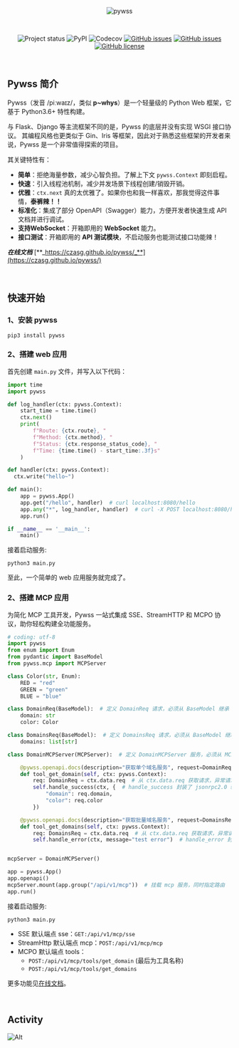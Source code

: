 <div align='center'>

![pywss](./pywss.png)
  
<br/>
  
![Project status](https://img.shields.io/badge/python-3.6+-green.svg)
![PyPI](https://img.shields.io/pypi/v/pywss?color=green)
![Codecov](https://img.shields.io/codecov/c/github/czasg/pywss?token=JSXIQXY1EQ)
[![GitHub issues](https://img.shields.io/github/issues/czasg/pywss)](https://github.com/czasg/pywss/issues)
[![GitHub issues](https://img.shields.io/github/issues-closed/czasg/pywss)](https://github.com/czasg/pywss/issues-closed)
[![GitHub license](https://img.shields.io/github/license/czasg/pywss)](https://github.com/czasg/pywss/blob/main/LICENSE)
  
<br/>
  
</div>

## Pywss 简介

Pywss（发音 /piːwaɪz/，类似 **p~whys**）是一个轻量级的 Python Web 框架，它基于 Python3.6+ 特性构建。

与 Flask、Django 等主流框架不同的是，Pywss 的底层并没有实现 WSGI 接口协议。
其编程风格也更类似于 Gin、Iris 等框架，因此对于熟悉这些框架的开发者来说，Pywss 是一个非常值得探索的项目。

其关键特性有：
- **简单**：拒绝海量参数，减少心智负担。了解上下文 `pywss.Context` 即刻启程。
- **快速**：引入线程池机制，减少并发场景下线程创建/销毁开销。
- **优雅**：`ctx.next` 真的太优雅了。如果你也和我一样喜欢，那我觉得这件事情，**泰裤辣！！**
- **标准化**：集成了部分 OpenAPI（Swagger）能力，方便开发者快速生成 API 文档并进行调试。
- **支持WebSocket**：开箱即用的 **WebSocket** 能力。
- **接口测试**：开箱即用的 **API 测试模块**，不启动服务也能测试接口功能辣！

**_在线文档_** [**_https://czasg.github.io/pywss/_**](https://czasg.github.io/pywss/)

<br/>

## 快速开始

### 1、安装 pywss
```shell
pip3 install pywss
```

### 2、搭建 web 应用    
首先创建 `main.py` 文件，并写入以下代码：
```python
import time
import pywss

def log_handler(ctx: pywss.Context):
    start_time = time.time()
    ctx.next()
    print(
        f"Route: {ctx.route}, "
        f"Method: {ctx.method}, "
        f"Status: {ctx.response_status_code}, "
        f"Time: {time.time() - start_time:.3f}s"
    )

def handler(ctx: pywss.Context):
  ctx.write("hello~")

def main():
    app = pywss.App()
    app.get("/hello", handler)  # curl localhost:8080/hello
    app.any("*", log_handler, handler)  # curl -X POST localhost:8080/hello
    app.run()

if __name__ == '__main__':
    main()
```
接着启动服务:
```shell
python3 main.py
```

至此，一个简单的 web 应用服务就完成了。

### 2、搭建 MCP 应用
为简化 MCP 工具开发，Pywss 一站式集成 SSE、StreamHTTP 和 MCPO 协议，助你轻松构建全功能服务。
```python
# coding: utf-8
import pywss
from enum import Enum
from pydantic import BaseModel
from pywss.mcp import MCPServer

class Color(str, Enum):
    RED = "red"
    GREEN = "green"
    BLUE = "blue"

class DomainReq(BaseModel):  # 定义 DomainReq 请求，必须从 BaseModel 继承
    domain: str
    color: Color

class DomainsReq(BaseModel):  # 定义 DomainsReq 请求，必须从 BaseModel 继承
    domains: list[str]

class DomainMCPServer(MCPServer):  # 定义 DomainMCPServer 服务，必须从 MCPServer 继承

    @pywss.openapi.docs(description="获取单个域名服务", request=DomainReq)  # required
    def tool_get_domain(self, ctx: pywss.Context):
        req: DomainReq = ctx.data.req  # 从 ctx.data.req 获取请求，异常请求会被拦截
        self.handle_success(ctx, {  # handle_success 封装了 jsonrpc2.0 输出规范
            "domain": req.domain,
            "color": req.color
        })

    @pywss.openapi.docs(description="获取批量域名服务", request=DomainsReq)  # required
    def tool_get_domains(self, ctx: pywss.Context):
        req: DomainsReq = ctx.data.req  # 从 ctx.data.req 获取请求，异常请求会被拦截
        self.handle_error(ctx, message="test error")  # handle_error 封装了 jsonrpc2.0 输出规范


mcpServer = DomainMCPServer()

app = pywss.App()
app.openapi()
mcpServer.mount(app.group("/api/v1/mcp"))  # 挂载 mcp 服务，同时指定路由
app.run()
```
接着启动服务:
```shell
python3 main.py
```
- SSE 默认端点 sse：`GET:/api/v1/mcp/sse`
- StreamHttp 默认端点 mcp：`POST:/api/v1/mcp/mcp`
- MCPO 默认端点 tools：
  - `POST:/api/v1/mcp/tools/get_domain` (最后为工具名称)
  - `POST:/api/v1/mcp/tools/get_domains`

更多功能见[在线文档](https://czasg.github.io/pywss/)。
  
<br/>

## Activity

![Alt](https://repobeats.axiom.co/api/embed/0647dce0c169ba858b3592938376e41d20dc3e6f.svg "Repobeats analytics image")
